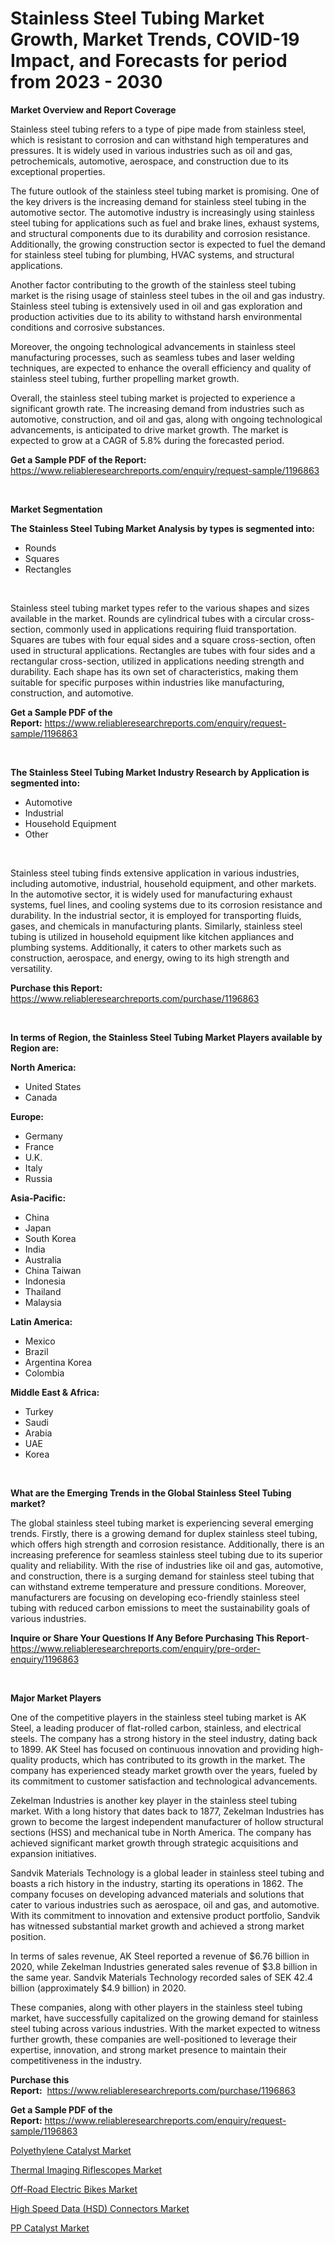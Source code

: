 <p><h1>Stainless Steel Tubing Market Growth, Market Trends, COVID-19 Impact, and Forecasts for period from 2023 - 2030</h1></p><p><strong>Market Overview and Report Coverage</strong></p>
<p><p>Stainless steel tubing refers to a type of pipe made from stainless steel, which is resistant to corrosion and can withstand high temperatures and pressures. It is widely used in various industries such as oil and gas, petrochemicals, automotive, aerospace, and construction due to its exceptional properties.</p><p>The future outlook of the stainless steel tubing market is promising. One of the key drivers is the increasing demand for stainless steel tubing in the automotive sector. The automotive industry is increasingly using stainless steel tubing for applications such as fuel and brake lines, exhaust systems, and structural components due to its durability and corrosion resistance. Additionally, the growing construction sector is expected to fuel the demand for stainless steel tubing for plumbing, HVAC systems, and structural applications.</p><p>Another factor contributing to the growth of the stainless steel tubing market is the rising usage of stainless steel tubes in the oil and gas industry. Stainless steel tubing is extensively used in oil and gas exploration and production activities due to its ability to withstand harsh environmental conditions and corrosive substances.</p><p>Moreover, the ongoing technological advancements in stainless steel manufacturing processes, such as seamless tubes and laser welding techniques, are expected to enhance the overall efficiency and quality of stainless steel tubing, further propelling market growth.</p><p>Overall, the stainless steel tubing market is projected to experience a significant growth rate. The increasing demand from industries such as automotive, construction, and oil and gas, along with ongoing technological advancements, is anticipated to drive market growth. The market is expected to grow at a CAGR of 5.8% during the forecasted period.</p></p>
<p><strong>Get a Sample PDF of the Report:</strong> <a href="https://www.reliableresearchreports.com/enquiry/request-sample/1196863">https://www.reliableresearchreports.com/enquiry/request-sample/1196863</a></p>
<p>&nbsp;</p>
<p><strong>Market Segmentation</strong></p>
<p><strong>The Stainless Steel Tubing Market Analysis by types is segmented into:</strong></p>
<p><ul><li>Rounds</li><li>Squares</li><li>Rectangles</li></ul></p>
<p>&nbsp;</p>
<p><p>Stainless steel tubing market types refer to the various shapes and sizes available in the market. Rounds are cylindrical tubes with a circular cross-section, commonly used in applications requiring fluid transportation. Squares are tubes with four equal sides and a square cross-section, often used in structural applications. Rectangles are tubes with four sides and a rectangular cross-section, utilized in applications needing strength and durability. Each shape has its own set of characteristics, making them suitable for specific purposes within industries like manufacturing, construction, and automotive.</p></p>
<p><strong>Get a Sample PDF of the Report:</strong>&nbsp;<a href="https://www.reliableresearchreports.com/enquiry/request-sample/1196863">https://www.reliableresearchreports.com/enquiry/request-sample/1196863</a></p>
<p>&nbsp;</p>
<p><strong>The Stainless Steel Tubing Market Industry Research by Application is segmented into:</strong></p>
<p><ul><li>Automotive</li><li>Industrial</li><li>Household Equipment</li><li>Other</li></ul></p>
<p>&nbsp;</p>
<p><p>Stainless steel tubing finds extensive application in various industries, including automotive, industrial, household equipment, and other markets. In the automotive sector, it is widely used for manufacturing exhaust systems, fuel lines, and cooling systems due to its corrosion resistance and durability. In the industrial sector, it is employed for transporting fluids, gases, and chemicals in manufacturing plants. Similarly, stainless steel tubing is utilized in household equipment like kitchen appliances and plumbing systems. Additionally, it caters to other markets such as construction, aerospace, and energy, owing to its high strength and versatility.</p></p>
<p><strong>Purchase this Report:</strong>&nbsp; <a href="https://www.reliableresearchreports.com/purchase/1196863">https://www.reliableresearchreports.com/purchase/1196863</a></p>
<p>&nbsp;</p>
<p><strong>In terms of Region, the Stainless Steel Tubing Market Players available by Region are:</strong></p>
<p>
    <p> <strong> North America: </strong>
        <ul>
            <li>United States</li>
            <li>Canada</li>
        </ul>
        </p> 
    <p> <strong> Europe: </strong>
        <ul>
            <li>Germany</li>
            <li>France</li>
            <li>U.K.</li>
            <li>Italy</li>
            <li>Russia</li>
        </ul>
        </p> 
    <p> <strong> Asia-Pacific: </strong>
        <ul>
            <li>China</li>
            <li>Japan</li>
            <li>South Korea</li>
            <li>India</li>
            <li>Australia</li>
            <li>China Taiwan</li>
            <li>Indonesia</li>
            <li>Thailand</li>
            <li>Malaysia</li>
        </ul>
        </p> 
    <p> <strong> Latin America: </strong>
        <ul>
            <li>Mexico</li>
            <li>Brazil</li>
            <li>Argentina Korea</li>
            <li>Colombia</li>
        </ul>
        </p> 
    <p> <strong> Middle East & Africa: </strong>
        <ul>
            <li>Turkey</li>
            <li>Saudi</li>
            <li>Arabia</li>
            <li>UAE</li>
            <li>Korea</li>
        </ul>
    </p>
    </p>
<p>&nbsp;</p>
<p><strong>What are the Emerging Trends in the Global Stainless Steel Tubing market?</strong></p>
<p><p>The global stainless steel tubing market is experiencing several emerging trends. Firstly, there is a growing demand for duplex stainless steel tubing, which offers high strength and corrosion resistance. Additionally, there is an increasing preference for seamless stainless steel tubing due to its superior quality and reliability. With the rise of industries like oil and gas, automotive, and construction, there is a surging demand for stainless steel tubing that can withstand extreme temperature and pressure conditions. Moreover, manufacturers are focusing on developing eco-friendly stainless steel tubing with reduced carbon emissions to meet the sustainability goals of various industries.</p></p>
<p><strong>Inquire or Share Your Questions If Any Before Purchasing This Report</strong>- <a href="https://www.reliableresearchreports.com/enquiry/pre-order-enquiry/1196863">https://www.reliableresearchreports.com/enquiry/pre-order-enquiry/1196863</a></p>
<p>&nbsp;</p>
<p><strong>Major Market Players</strong></p>
<p><p>One of the competitive players in the stainless steel tubing market is AK Steel, a leading producer of flat-rolled carbon, stainless, and electrical steels. The company has a strong history in the steel industry, dating back to 1899. AK Steel has focused on continuous innovation and providing high-quality products, which has contributed to its growth in the market. The company has experienced steady market growth over the years, fueled by its commitment to customer satisfaction and technological advancements. </p><p>Zekelman Industries is another key player in the stainless steel tubing market. With a long history that dates back to 1877, Zekelman Industries has grown to become the largest independent manufacturer of hollow structural sections (HSS) and mechanical tube in North America. The company has achieved significant market growth through strategic acquisitions and expansion initiatives. </p><p>Sandvik Materials Technology is a global leader in stainless steel tubing and boasts a rich history in the industry, starting its operations in 1862. The company focuses on developing advanced materials and solutions that cater to various industries such as aerospace, oil and gas, and automotive. With its commitment to innovation and extensive product portfolio, Sandvik has witnessed substantial market growth and achieved a strong market position.</p><p>In terms of sales revenue, AK Steel reported a revenue of $6.76 billion in 2020, while Zekelman Industries generated sales revenue of $3.8 billion in the same year. Sandvik Materials Technology recorded sales of SEK 42.4 billion (approximately $4.9 billion) in 2020.</p><p>These companies, along with other players in the stainless steel tubing market, have successfully capitalized on the growing demand for stainless steel tubing across various industries. With the market expected to witness further growth, these companies are well-positioned to leverage their expertise, innovation, and strong market presence to maintain their competitiveness in the industry.</p></p>
<p><strong>Purchase this Report:</strong>&nbsp;&nbsp;<a href="https://www.reliableresearchreports.com/purchase/1196863">https://www.reliableresearchreports.com/purchase/1196863</a></p>
<p></p>
<p><strong>Get a Sample PDF of the Report:</strong>&nbsp;<a href="https://www.reliableresearchreports.com/enquiry/request-sample/1196863">https://www.reliableresearchreports.com/enquiry/request-sample/1196863</a></p>
<p><p><a href="https://github.com/luckyshygirl/Market-Research-Report-List-1/blob/main/polyethylene-catalyst-market.md">Polyethylene Catalyst Market</a></p><p><a href="https://medium.com/@jenniebrown07/thermal-imaging-riflescopes-market-size-reveals-the-best-marketing-channels-in-global-industry-640e8bf659a9">Thermal Imaging Riflescopes Market</a></p><p><a href="https://medium.com/@janbogisich/off-road-electric-bikes-market-analysis-and-sze-forecasted-for-period-from-2023-to-2030-f0e08d1a2edb">Off-Road Electric Bikes Market</a></p><p><a href="https://medium.com/@wound.key.cure/high-speed-data-hsd-connectors-market-size-market-outlook-and-market-forecast-2023-to-2030-f631778357ec">High Speed Data (HSD) Connectors Market</a></p><p><a href="https://github.com/vimar16th/Market-Research-Report-List-1/blob/main/pp-catalyst-market.md">PP Catalyst Market</a></p></p>